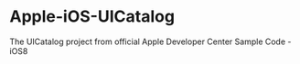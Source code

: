 Apple-iOS-UICatalog
===================

The UICatalog project from official Apple Developer Center Sample Code - iOS8

